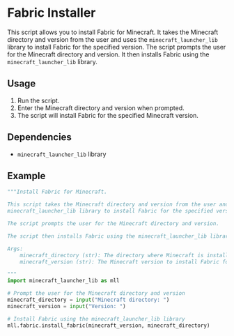 # Fabric Installer

This script allows you to install Fabric for Minecraft. It takes the Minecraft directory and version from the user and uses the `minecraft_launcher_lib` library to install Fabric for the specified version. The script prompts the user for the Minecraft directory and version. It then installs Fabric using the `minecraft_launcher_lib` library.

## Usage

1. Run the script.
2. Enter the Minecraft directory and version when prompted.
3. The script will install Fabric for the specified Minecraft version.

## Dependencies

- `minecraft_launcher_lib` library

## Example

```python
"""Install Fabric for Minecraft.

This script takes the Minecraft directory and version from the user and uses the
minecraft_launcher_lib library to install Fabric for the specified version.

The script prompts the user for the Minecraft directory and version.

The script then installs Fabric using the minecraft_launcher_lib library.

Args:
    minecraft_directory (str): The directory where Minecraft is installed.
    minecraft_version (str): The Minecraft version to install Fabric for.

"""
import minecraft_launcher_lib as mll

# Prompt the user for the Minecraft directory and version
minecraft_directory = input("Minecraft directory: ")
minecraft_version = input("Version: ")

# Install Fabric using the minecraft_launcher_lib library
mll.fabric.install_fabric(minecraft_version, minecraft_directory)
